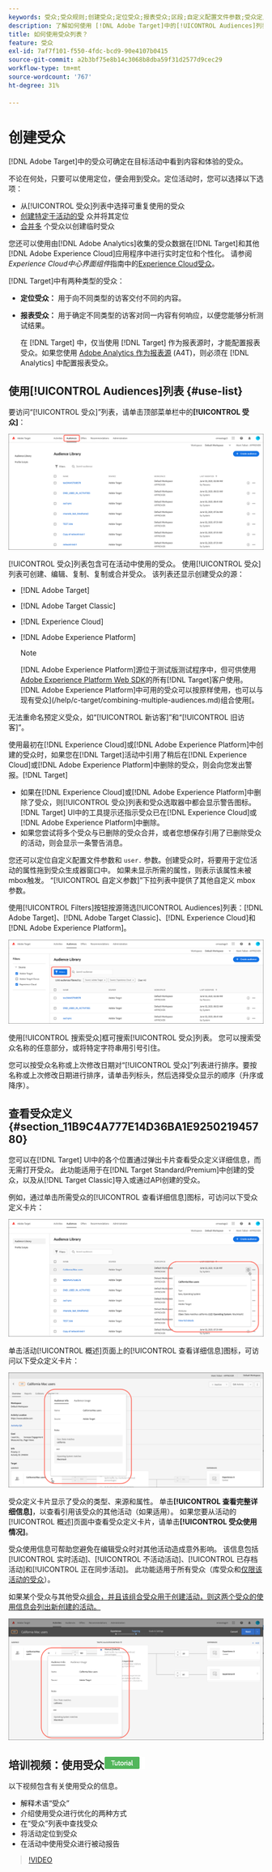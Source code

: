 ```yaml
---
keywords: 受众;受众规则;创建受众;定位受众;报表受众;区段;自定义配置文件参数;受众定义;受众列表
description: 了解如何使用 [!DNL Adobe Target]中的[!UICONTROL Audiences]列表。
title: 如何使用受众列表？
feature: 受众
exl-id: 7af7f101-f550-4fdc-bcd9-90e4107b0415
source-git-commit: a2b3bf75e8b14c3068b8dba59f31d2577d9cec29
workflow-type: tm+mt
source-wordcount: '767'
ht-degree: 31%

---
```


# 创建受众

[!DNL Adobe Target]中的受众可确定在目标活动中看到内容和体验的受众。

不论在何处，只要可以使用定位，便会用到受众。定位活动时，您可以选择以下选项：

* 从[!UICONTROL 受众]列表中选择可重复使用的受众
* [创建特定于活动的受](/help/c-target/creating-activity-only-audience.md) 众并将其定位
* [合并多](/help/c-target/combining-multiple-audiences.md#concept_A7386F1EA4394BD2AB72399C225981E5) 个受众以创建临时受众

您还可以使用由[!DNL Adobe Analytics]收集的受众数据在[!DNL Target]和其他[!DNL Adobe Experience Cloud]应用程序中进行实时定位和个性化。 请参阅&#x200B;*Experience Cloud中心界面组件*&#x200B;指南中的[Experience Cloud受众](https://experienceleague.adobe.com/docs/core-services/interface/audiences/audience-library.html??lang=zh-Hans)。

[!DNL Target]中有两种类型的受众：

* **定位受众：** 用于向不同类型的访客交付不同的内容。
* **报表受众：** 用于确定不同类型的访客对同一内容有何响应，以便您能够分析测试结果。

   在 [!DNL Target] 中，仅当使用 [!DNL Target] 作为报表源时，才能配置报表受众。如果您使用 [ Adobe Analytics 作为报表源](/help/c-integrating-target-with-mac/a4t/a4t.md) (A4T)，则必须在 [!DNL Analytics] 中配置报表受众。

## 使用[!UICONTROL Audiences]列表 {#use-list}

要访问“[!UICONTROL 受众]”列表，请单击顶部菜单栏中的&#x200B;**[!UICONTROL 受众]**：

![“受众”列表](assets/audiences_list.png)

[!UICONTROL 受众]列表包含可在活动中使用的受众。 使用[!UICONTROL 受众]列表可创建、编辑、复制、复制或合并受众。 该列表还显示创建受众的源：

* [!DNL Adobe Target]
* [!DNL Adobe Target Classic]
* [!DNL Experience Cloud]
* [!DNL Adobe Experience Platform]

   >[!NOTE]
   >
   >[!DNL Adobe Experience Platform]源位于测试版测试程序中，但可供使用[Adobe Experience Platform Web SDK](/help/c-implementing-target/c-implementing-target-for-client-side-web/aep-web-sdk.md)的所有[!DNL Target]客户使用。 [!DNL Adobe Experience Platform]中可用的受众可以按原样使用，也可以与现有受众](/help/c-target/combining-multiple-audiences.md)组合使用[。

无法重命名预定义受众，如“[!UICONTROL 新访客]”和“[!UICONTROL 旧访客]”。

使用最初在[!DNL Experience Cloud]或[!DNL Adobe Experience Platform]中创建的受众时，如果您在[!DNL Target]活动中引用了稍后在[!DNL Experience Cloud]或[!DNL Adobe Experience Platform]中删除的受众，则会向您发出警报。[!DNL Target]

* 如果在[!DNL Experience Cloud]或[!DNL Adobe Experience Platform]中删除了受众，则[!UICONTROL 受众]列表和受众选取器中都会显示警告图标。 [!DNL Target] UI中的工具提示还指示受众已在[!DNL Experience Cloud]或[!DNL Adobe Experience Platform]中删除。
* 如果您尝试将多个受众与已删除的受众合并，或者您想保存引用了已删除受众的活动，则会显示一条警告消息。

您还可以定位自定义配置文件参数和 `user.` 参数。创建受众时，将要用于定位活动的属性拖到受众生成器窗口中。 如果未显示所需的属性，则表示该属性未被mbox触发。 “[!UICONTROL 自定义参数]”下拉列表中提供了其他自定义 mbox 参数。

使用[!UICONTROL Filters]按钮按源筛选[!UICONTROL Audiences]列表：[!DNL Adobe Target]、[!DNL Adobe Target Classic]、[!DNL Experience Cloud]和[!DNL Adobe Experience Platform]。

![受众列表中的过滤器  选项](assets/filters.png)

使用[!UICONTROL 搜索受众]框可搜索[!UICONTROL 受众]列表。 您可以搜索受众名称的任意部分，或将特定字符串用引号引住。

您可以按受众名称或上次修改日期对“[!UICONTROL 受众]”列表进行排序。要按名称或上次修改日期进行排序，请单击列标头，然后选择受众显示的顺序（升序或降序）。

## 查看受众定义 {#section_11B9C4A777E14D36BA1E925021945780}

您可以在[!DNL Target] UI中的各个位置通过弹出卡片查看受众定义详细信息，而无需打开受众。 此功能适用于在[!DNL Target Standard/Premium]中创建的受众，以及从[!DNL Target Classic]导入或通过API创建的受众。

例如，通过单击所需受众的[!UICONTROL 查看详细信息]图标，可访问以下受众定义卡片：

![活动 > 受众定义](assets/audience_definition_list.png)

单击活动[!UICONTROL 概述]页面上的[!UICONTROL 查看详细信息]图标，可访问以下受众定义卡片：

![活动 > 受众定义](assets/view-details-activity-overview.png)

受众定义卡片显示了受众的类型、来源和属性。 单击&#x200B;**[!UICONTROL 查看完整详细信息]**，以查看引用该受众的其他活动（如果适用）。 如果您要从活动的[!UICONTROL 概述]页面中查看受众定义卡片，请单击&#x200B;**[!UICONTROL 受众使用情况]**。

受众使用信息可帮助您避免在编辑受众时对其他活动造成意外影响。 该信息包括[!UICONTROL 实时活动]、[!UICONTROL 不活动活动]、[!UICONTROL 已存档活动]和[!UICONTROL 正在同步活动]。 此功能适用于所有受众（库受众和[仅限该活动的受众](/help/c-target/creating-activity-only-audience.md#concept_A6BADCF530ED4AE1852E677FEBE68483)）。

如果某个受众与其他受众[组合，并且该组合受众用于创建活动，则这两个受众的使用信息会列出新创建的活动。](/help/c-target/combining-multiple-audiences.md)

![](assets/audience_definition_list_usage.png)

<!--The following audience definition card is for an audience imported from the Adobe Experience Cloud. In this instance, the audience was imported from Adobe Audience Manager (AAM).

![Usage tab on Audience Definition card](assets/audience_definition_mc.png)

The following details are available for these imported audience types:

| Audience Type | Details |
|--- |--- |
|Mobile audience|Marketing Name, Vendor, and Model.<br>The `matches | does not match` operator displays instead of `equals | does not equal`<br>![Imported Mobile Audience](/help/c-target/c-audiences/assets/imported_mobile_audience.png).|
|Visitor-behavior audience|**user.categoryAffinity:** `categoryAffinity` with `FAVORITE` parameter.<br>![Imported Category Affinity](/help/c-target/c-audiences/assets/imported_category_affinity.png)<br>**Monitoring:** Monitoring service equals true.<br>**No Monitoring Service:** Monitoring service equals false.<br>![Imported Monitoring](/help/c-target/c-audiences/assets/imported_monitoring.png)|
|Audiences using the NOT operator|**Single Rule:** Target displays the audience in the format `[All Visitor AND [NOT [rule]`. Single NOT rule displays with AND with `AllVisitor` audience.<br>![Imported Not Audience](/help/c-target/c-audiences/assets/imported_not_audience.png)|

Keep the following points in mind as you work with imported audiences:

* Expression target audiences are no longer supported in Target Standard/Premium. 
* Target Standard/Premium does not support some deprecated audiences or has improved operators for ease of use. Because of this, the definition of an imported audience, although working as per definition, does not mean that same is now available for creation in the Standard/Premium interface. For example, Social Audiences are visible with their rules but Target Standard/Premium does not allow social audiences to be created.-->

## 培训视频：使用受众![教程徽章](/help/assets/tutorial.png)

以下视频包含有关使用受众的信息。

* 解释术语“受众”
* 介绍使用受众进行优化的两种方式
* 在“受众”列表中查找受众
* 将活动定位到受众
* 在活动中使用受众进行被动报告

>[!VIDEO](https://video.tv.adobe.com/v/17398)
